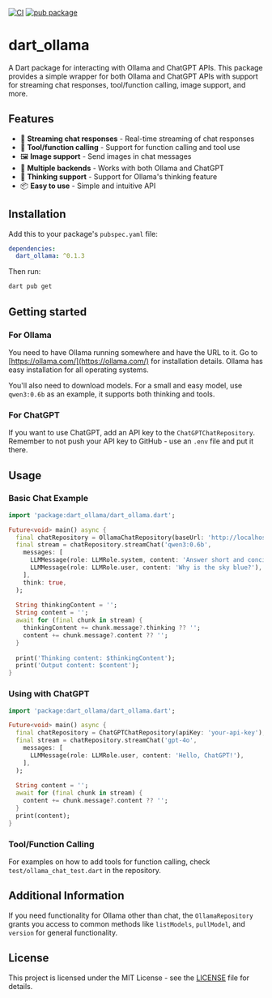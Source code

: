 [![CI](https://github.com/brynjen/dart-ollama/actions/workflows/ci.yaml/badge.svg)](https://github.com/brynjen/dart-ollama/actions/workflows/ci.yaml)
[![pub package](https://img.shields.io/pub/v/dart_ollama.svg)](https://pub.dev/packages/dart_ollama)

# dart_ollama

A Dart package for interacting with Ollama and ChatGPT APIs. This package provides a simple wrapper for both Ollama and ChatGPT APIs with support for streaming chat responses, tool/function calling, image support, and more.

## Features

* 🚀 **Streaming chat responses** - Real-time streaming of chat responses
* 🔧 **Tool/function calling** - Support for function calling and tool use
* 🖼️ **Image support** - Send images in chat messages
* 🤖 **Multiple backends** - Works with both Ollama and ChatGPT
* 💭 **Thinking support** - Support for Ollama's thinking feature
* 📦 **Easy to use** - Simple and intuitive API

## Installation

Add this to your package's `pubspec.yaml` file:

```yaml
dependencies:
  dart_ollama: ^0.1.3
```

Then run:

```bash
dart pub get
```

## Getting started

### For Ollama

You need to have Ollama running somewhere and have the URL to it. Go to [https://ollama.com/](https://ollama.com/) for installation details. Ollama has easy installation for all operating systems.

You'll also need to download models. For a small and easy model, use `qwen3:0.6b` as an example, it supports both thinking and tools.

### For ChatGPT

If you want to use ChatGPT, add an API key to the `ChatGPTChatRepository`. Remember to not push your API key to GitHub - use an `.env` file and put it there.

## Usage

### Basic Chat Example

```dart
import 'package:dart_ollama/dart_ollama.dart';

Future<void> main() async {
  final chatRepository = OllamaChatRepository(baseUrl: 'http://localhost:11434');
  final stream = chatRepository.streamChat('qwen3:0.6b',
    messages: [
      LLMMessage(role: LLMRole.system, content: 'Answer short and concise'),
      LLMMessage(role: LLMRole.user, content: 'Why is the sky blue?'),
    ],
    think: true,
  );
  
  String thinkingContent = '';
  String content = '';
  await for (final chunk in stream) {
    thinkingContent += chunk.message?.thinking ?? '';
    content += chunk.message?.content ?? '';
  }
  
  print('Thinking content: $thinkingContent');
  print('Output content: $content');
}
```

### Using with ChatGPT

```dart
import 'package:dart_ollama/dart_ollama.dart';

Future<void> main() async {
  final chatRepository = ChatGPTChatRepository(apiKey: 'your-api-key');
  final stream = chatRepository.streamChat('gpt-4o',
    messages: [
      LLMMessage(role: LLMRole.user, content: 'Hello, ChatGPT!'),
    ],
  );
  
  String content = '';
  await for (final chunk in stream) {
    content += chunk.message?.content ?? '';
  }
  print(content);
}
```

### Tool/Function Calling

For examples on how to add tools for function calling, check `test/ollama_chat_test.dart` in the repository.

## Additional Information

If you need functionality for Ollama other than chat, the `OllamaRepository` grants you access to common methods like `listModels`, `pullModel`, and `version` for general functionality.

## License

This project is licensed under the MIT License - see the [LICENSE](LICENSE) file for details.